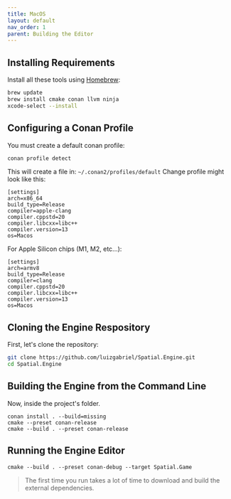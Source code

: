 ```yaml
---
title: MacOS
layout: default
nav_order: 1
parent: Building the Editor
---
```


## Installing Requirements

Install all these tools using [Homebrew](https://brew.sh/):

```sh
brew update
brew install cmake conan llvm ninja
xcode-select --install
```

## Configuring a Conan Profile

You must create a default conan profile:

```sh
conan profile detect
```

This will create a file in: `~/.conan2/profiles/default`
Change profile might look like this:

```
[settings]
arch=x86_64
build_type=Release
compiler=apple-clang
compiler.cppstd=20
compiler.libcxx=libc++
compiler.version=13
os=Macos
```

For Apple Silicon chips (M1, M2, etc...):

```
[settings]
arch=armv8
build_type=Release
compiler=clang
compiler.cppstd=20
compiler.libcxx=libc++
compiler.version=13
os=Macos
```

## Cloning the Engine Respository

First, let's clone the repository:

```sh
git clone https://github.com/luizgabriel/Spatial.Engine.git
cd Spatial.Engine
```

## Building the Engine from the Command Line

Now, inside the project's folder.

```
conan install . --build=missing
cmake --preset conan-release
cmake --build . --preset conan-release
```

## Running the Engine Editor

```
cmake --build . --preset conan-debug --target Spatial.Game
```

> The first time you run takes a lot of time to download and build the external dependencies.
